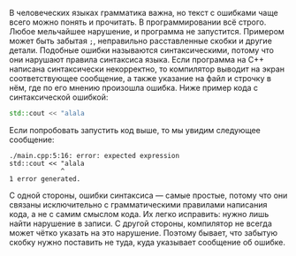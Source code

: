 В человеческих языках грамматика важна, но текст с ошибками чаще всего можно понять и прочитать. В программировании всё строго. Любое мельчайшее нарушение, и программа не запустится. Примером может быть забытая `;`, неправильно расставленные скобки и другие детали. Подобные ошибки называются синтаксическими, потому что они нарушают правила синтаксиса языка. Если программа на C++ написана синтаксически некорректно, то компилятор выводит на экран соответствующее сообщение, а также указание на файл и строчку в нём, где по его мнению произошла ошибка. Ниже пример кода с синтаксической ошибкой:

```cpp
std::cout << "alala
```

Если попробовать запустить код выше, то мы увидим следующее сообщение:

```text
./main.cpp:5:16: error: expected expression
std::cout << "alala
             ^
1 error generated.
```

С одной стороны, ошибки синтаксиса — самые простые, потому что они связаны исключительно с грамматическими правилами написания кода, а не с самим смыслом кода. Их легко исправить: нужно лишь найти нарушение в записи. С другой стороны, компилятор не всегда может чётко указать на это нарушение. Поэтому бывает, что забытую скобку нужно поставить не туда, куда указывает сообщение об ошибке.
